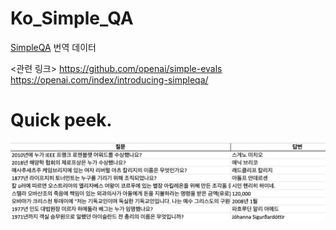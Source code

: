 # Ko_Simple_QA

[SimpleQA](https://arxiv.org/abs/2411.04368) 번역 데이터 


<관련 링크>
https://github.com/openai/simple-evals    
https://openai.com/index/introducing-simpleqa/     

# Quick peek.
![quick_peek](./simpleQA.png)


